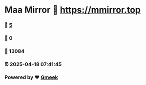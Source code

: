 # Maa Mirror :link: https://mmirror.top 
### :page_facing_up: [5](https://mmirror.top/tag.html) 
### :speech_balloon: 0 
### :hibiscus: 13084 
### :alarm_clock: 2025-04-18 07:41:45 
### Powered by :heart: [Gmeek](https://github.com/Meekdai/Gmeek)
